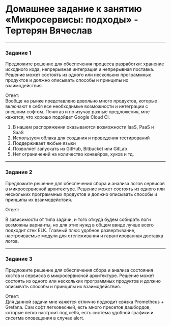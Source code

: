 # Домашнее задание к занятию «Микросервисы: подходы» - Тертерян Вячеслав

---

### Задание 1  

Предложите решение для обеспечения процесса разработки: хранение исходного кода, непрерывная интеграция и непрерывная поставка. Решение может состоять из одного или нескольких программных продуктов и должно описывать способы и принципы их взаимодействия.  

Ответ:  
Вообще на рынке представлено довольно много продуктов, которые включают в себя все необходимые возможности и интеграции с внешним софтом.
Почитав и по изучав разные предложения, мне кажется, что хорошо подойдет Google Cloud CI.
1. В нашем распоряжении оказываются возможности IaaS, PaaS и SaaS
2. Используем облака для создания и проведения тестирований
3. Поддерживает любые языки
4. Позволяет запускать из GitHub, Bitbucket или GitLab
5. Нет ограничений на количество конвейров, хуков и тд.  

---

### Задание 2  

Предложите решение для обеспечения сбора и анализа логов сервисов в микросервисной архитектуре. Решение может состоять из одного или нескольких программных продуктов и должно описывать способы и принципы их взаимодействия.  

Ответ:  

В зависимости от типа задачи, и того откуда будем собирать логи возможны варианты, но для этих нужд в общем ввиде лучше всего подходит стек ELK. Главный плюс удобное развертывание, настроиваемые модули для отслеживания и гарантированная доставка логов.  

---

### Задание 3  

Предложите решение для обеспечения сбора и анализа состояния хостов и сервисов в микросервисной архитектуре. Решение может состоять из одного или нескольких программных продуктов и должно описывать способы и принципы их взаимодействия.  

Ответ:  
Для данной задачи мне кажется отлично подходит связка Prometheus + Grefana. 
Сам софт легковесный, есть много пресетов дашбордов, которые легко настроит под себя, есть система удобной графики и сисетма оповещения в случае alert.